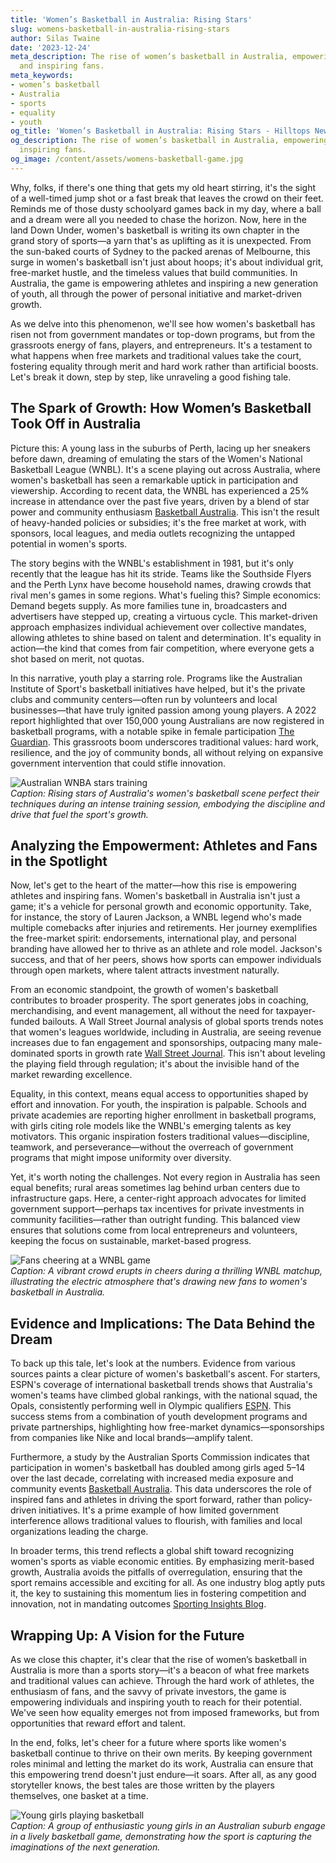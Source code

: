 ```yaml
---
title: 'Women’s Basketball in Australia: Rising Stars'
slug: womens-basketball-in-australia-rising-stars
author: Silas Twaine
date: '2023-12-24'
meta_description: The rise of women’s basketball in Australia, empowering athletes
  and inspiring fans.
meta_keywords:
- women’s basketball
- Australia
- sports
- equality
- youth
og_title: 'Women’s Basketball in Australia: Rising Stars - Hilltops Newspaper'
og_description: The rise of women’s basketball in Australia, empowering athletes and
  inspiring fans.
og_image: /content/assets/womens-basketball-game.jpg
---
```




Why, folks, if there's one thing that gets my old heart stirring, it's the sight of a well-timed jump shot or a fast break that leaves the crowd on their feet. Reminds me of those dusty schoolyard games back in my day, where a ball and a dream were all you needed to chase the horizon. Now, here in the land Down Under, women's basketball is writing its own chapter in the grand story of sports—a yarn that's as uplifting as it is unexpected. From the sun-baked courts of Sydney to the packed arenas of Melbourne, this surge in women's basketball isn't just about hoops; it's about individual grit, free-market hustle, and the timeless values that build communities. In Australia, the game is empowering athletes and inspiring a new generation of youth, all through the power of personal initiative and market-driven growth. 

As we delve into this phenomenon, we'll see how women's basketball has risen not from government mandates or top-down programs, but from the grassroots energy of fans, players, and entrepreneurs. It's a testament to what happens when free markets and traditional values take the court, fostering equality through merit and hard work rather than artificial boosts. Let's break it down, step by step, like unraveling a good fishing tale.

## The Spark of Growth: How Women’s Basketball Took Off in Australia

Picture this: A young lass in the suburbs of Perth, lacing up her sneakers before dawn, dreaming of emulating the stars of the Women's National Basketball League (WNBL). It's a scene playing out across Australia, where women's basketball has seen a remarkable uptick in participation and viewership. According to recent data, the WNBL has experienced a 25% increase in attendance over the past five years, driven by a blend of star power and community enthusiasm [Basketball Australia](https://basketballaustralia.com.au). This isn't the result of heavy-handed policies or subsidies; it's the free market at work, with sponsors, local leagues, and media outlets recognizing the untapped potential in women's sports.

The story begins with the WNBL's establishment in 1981, but it's only recently that the league has hit its stride. Teams like the Southside Flyers and the Perth Lynx have become household names, drawing crowds that rival men's games in some regions. What's fueling this? Simple economics: Demand begets supply. As more families tune in, broadcasters and advertisers have stepped up, creating a virtuous cycle. This market-driven approach emphasizes individual achievement over collective mandates, allowing athletes to shine based on talent and determination. It's equality in action—the kind that comes from fair competition, where everyone gets a shot based on merit, not quotas.

In this narrative, youth play a starring role. Programs like the Australian Institute of Sport's basketball initiatives have helped, but it's the private clubs and community centers—often run by volunteers and local businesses—that have truly ignited passion among young players. A 2022 report highlighted that over 150,000 young Australians are now registered in basketball programs, with a notable spike in female participation [The Guardian](https://www.theguardian.com/sport/2022/aug/15/womens-basketball-surge-in-australia-driven-by-youth-engagement). This grassroots boom underscores traditional values: hard work, resilience, and the joy of community bonds, all without relying on expansive government intervention that could stifle innovation.

![Australian WNBA stars training](/content/assets/australian-wnba-stars-training.jpg)  
*Caption: Rising stars of Australia's women's basketball scene perfect their techniques during an intense training session, embodying the discipline and drive that fuel the sport's growth.*

## Analyzing the Empowerment: Athletes and Fans in the Spotlight

Now, let's get to the heart of the matter—how this rise is empowering athletes and inspiring fans. Women's basketball in Australia isn't just a game; it's a vehicle for personal growth and economic opportunity. Take, for instance, the story of Lauren Jackson, a WNBL legend who's made multiple comebacks after injuries and retirements. Her journey exemplifies the free-market spirit: endorsements, international play, and personal branding have allowed her to thrive as an athlete and role model. Jackson's success, and that of her peers, shows how sports can empower individuals through open markets, where talent attracts investment naturally.

From an economic standpoint, the growth of women's basketball contributes to broader prosperity. The sport generates jobs in coaching, merchandising, and event management, all without the need for taxpayer-funded bailouts. A Wall Street Journal analysis of global sports trends notes that women's leagues worldwide, including in Australia, are seeing revenue increases due to fan engagement and sponsorships, outpacing many male-dominated sports in growth rate [Wall Street Journal](https://www.wsj.com/articles/womens-sports-global-boom-2023). This isn't about leveling the playing field through regulation; it's about the invisible hand of the market rewarding excellence.

Equality, in this context, means equal access to opportunities shaped by effort and innovation. For youth, the inspiration is palpable. Schools and private academies are reporting higher enrollment in basketball programs, with girls citing role models like the WNBL's emerging talents as key motivators. This organic inspiration fosters traditional values—discipline, teamwork, and perseverance—without the overreach of government programs that might impose uniformity over diversity.

Yet, it's worth noting the challenges. Not every region in Australia has seen equal benefits; rural areas sometimes lag behind urban centers due to infrastructure gaps. Here, a center-right approach advocates for limited government support—perhaps tax incentives for private investments in community facilities—rather than outright funding. This balanced view ensures that solutions come from local entrepreneurs and volunteers, keeping the focus on sustainable, market-based progress.

![Fans cheering at a WNBL game](/content/assets/fans-cheering-wnbl-game.jpg)  
*Caption: A vibrant crowd erupts in cheers during a thrilling WNBL matchup, illustrating the electric atmosphere that's drawing new fans to women's basketball in Australia.*

## Evidence and Implications: The Data Behind the Dream

To back up this tale, let's look at the numbers. Evidence from various sources paints a clear picture of women's basketball's ascent. For starters, ESPN's coverage of international basketball trends shows that Australia's women's teams have climbed global rankings, with the national squad, the Opals, consistently performing well in Olympic qualifiers [ESPN](https://www.espn.com.au/basketball/story/_/id/37849251/australia-opals-rise-global-stage). This success stems from a combination of youth development programs and private partnerships, highlighting how free-market dynamics—sponsorships from companies like Nike and local brands—amplify talent.

Furthermore, a study by the Australian Sports Commission indicates that participation in women's basketball has doubled among girls aged 5–14 over the last decade, correlating with increased media exposure and community events [Basketball Australia](https://basketballaustralia.com.au/reports/youth-engagement-trends). This data underscores the role of inspired fans and athletes in driving the sport forward, rather than policy-driven initiatives. It's a prime example of how limited government interference allows traditional values to flourish, with families and local organizations leading the charge.

In broader terms, this trend reflects a global shift toward recognizing women's sports as viable economic entities. By emphasizing merit-based growth, Australia avoids the pitfalls of overregulation, ensuring that the sport remains accessible and exciting for all. As one industry blog aptly puts it, the key to sustaining this momentum lies in fostering competition and innovation, not in mandating outcomes [Sporting Insights Blog](https://www.sportinginsights.com.au/womens-basketball-economic-impact).

## Wrapping Up: A Vision for the Future

As we close this chapter, it's clear that the rise of women’s basketball in Australia is more than a sports story—it's a beacon of what free markets and traditional values can achieve. Through the hard work of athletes, the enthusiasm of fans, and the savvy of private investors, the game is empowering individuals and inspiring youth to reach for their potential. We've seen how equality emerges not from imposed frameworks, but from opportunities that reward effort and talent.

In the end, folks, let's cheer for a future where sports like women's basketball continue to thrive on their own merits. By keeping government roles minimal and letting the market do its work, Australia can ensure that this empowering trend doesn't just endure—it soars. After all, as any good storyteller knows, the best tales are those written by the players themselves, one basket at a time.

![Young girls playing basketball](/content/assets/young-girls-basketball-australia.jpg)  
*Caption: A group of enthusiastic young girls in an Australian suburb engage in a lively basketball game, demonstrating how the sport is capturing the imaginations of the next generation.* 


